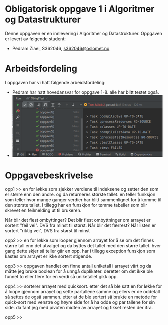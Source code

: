 # Obligatorisk oppgave 1 i Algoritmer og Datastrukturer

Denne oppgaven er en innlevering i Algoritmer og Datastrukturer. 
Oppgaven er levert av følgende student:
* Pedram Ziaei, S362046, s362046@oslomet.no

# Arbeidsfordeling

I oppgaven har vi hatt følgende arbeidsfordeling:
* Pedram har hatt hovedansvar for oppgave 1-8. alle har blitt testet også.
* ![img.png](img.png)

# Oppgavebeskrivelse

opp1 >> en for løkke som sjekker verdiene til indeksene og setter den som er større enn den andre. og da
returneres største tallet.  en teller funksjon som teller hvor mange ganger verdier har blitt sammenlignet
for å komme til den største tallet. I tillegg har en funskjon for tømme tabeller som blir skrevet en 
feilmelding ut til brukeren.

Når blir det flest ombyttinger?
Det blir flest ombyttninger om arrayet er sortert "feil vei". DVS fra minst til størst.
Når blir det færrest?
Når listen er sortert "riktig vei", DVS fra størst til minst

opp2 >> en for løkke som looper gjennom arrayet for å se om det finnes større tall enn det utvalget og
da byttes det tallet med den større tallet. hver gang dette skjer så teller går en opp.
har i tillegg exception funskjon som kastes om arrayet er ikke sortert stigende.

opp3 >> oppgaven handlet om finne antall uniketall i arrayet vårt og da måtte jeg bruke boolean for å unngå
duplikater. deretter om det ikke ble funnet to eller flere for en verdi så uniketallet gikk opp.

opp4 >> sorterer arrayet med quicksort. etter det så ble satt en for løkke for å loope gjennom arrayet
og sette partallene samme og ellers er de oddetall så settes de også sammen. etter at de ble sortert så brukte
en metode for quick-sort med venstre og høyre side for å ha odde og par tallene for sin side. da fant jeg med pivoten
midten av arrayet og fikset resten der ifra.

opp5 >> 

















